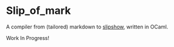 # Slip_of_mark

A compiler from (tailored) markdown to [slipshow](https://github.com/panglesd/slipshow/), written in OCaml.

Work In Progress!
